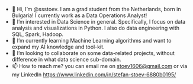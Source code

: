 - 👋 Hi, I’m @ssstoev. I am a grad student from the Netherlands, born in Bulgaria! I currently work as a Data Operations Analyst!
- 👀 I’m interested in Data Science in general. Specifically, I focus on data analysis and visualizations in Python. I also do data engineering with SQL, Spark, Hadoop.
- 🌱 I’m currently learning Machine Learning algorithms and want to expand my AI knowledge and tool-kit.
- 💞️ I’m looking to collaborate on some data-related projects, without difference in what data science sub-domain.
- 📫 How to reach me? you can email me on stoev1606@gmail.com or via my LinkedIn https://www.linkedin.com/in/stefan-stoev-6880b0195/ 

<!---
ssstoev/ssstoev is a ✨ special ✨ repository because its `README.md` (this file) appears on your GitHub profile.
You can click the Preview link to take a look at your changes.
--->
